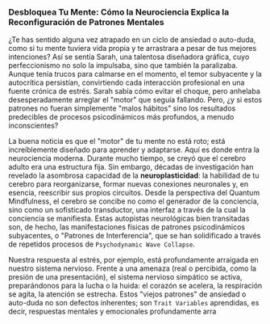 ### Desbloquea Tu Mente: Cómo la Neurociencia Explica la Reconfiguración de Patrones Mentales

¿Te has sentido alguna vez atrapado en un ciclo de ansiedad o auto-duda, como si tu mente tuviera vida propia y te arrastrara a pesar de tus mejores intenciones? Así se sentía Sarah, una talentosa diseñadora gráfica, cuyo perfeccionismo no solo la impulsaba, sino que también la paralizaba. Aunque tenía trucos para calmarse en el momento, el temor subyacente y la autocrítica persistían, convirtiendo cada interacción profesional en una fuente crónica de estrés. Sarah sabía cómo evitar el choque, pero anhelaba desesperadamente arreglar el "motor" que seguía fallando. Pero, ¿y si estos patrones no fueran simplemente "malos hábitos" sino los resultados predecibles de procesos psicodinámicos más profundos, a menudo inconscientes?

La buena noticia es que el "motor" de tu mente no está roto; está increíblemente diseñado para aprender y adaptarse. Aquí es donde entra la neurociencia moderna. Durante mucho tiempo, se creyó que el cerebro adulto era una estructura fija. Sin embargo, décadas de investigación han revelado la asombrosa capacidad de la **neuroplasticidad**: la habilidad de tu cerebro para reorganizarse, formar nuevas conexiones neuronales y, en esencia, reescribir sus propios circuitos. Desde la perspectiva del Quantum Mindfulness, el cerebro se concibe no como el generador de la conciencia, sino como un sofisticado transductor, una interfaz a través de la cual la conciencia se manifiesta. Estas autopistas neurológicas bien transitadas son, de hecho, las manifestaciones físicas de patrones psicodinámicos subyacentes, o "Patrones de Interferencia", que se han solidificado a través de repetidos procesos de `Psychodynamic Wave Collapse`.

Nuestra respuesta al estrés, por ejemplo, está profundamente arraigada en nuestro sistema nervioso. Frente a una amenaza (real o percibida, como la presión de una presentación), el sistema nervioso simpático se activa, preparándonos para la lucha o la huida: el corazón se acelera, la respiración se agita, la atención se estrecha. Estos "viejos patrones" de ansiedad o auto-duda no son defectos inherentes; son `Trait Variables` aprendidas, es decir, respuestas mentales y emocionales profundamente arra